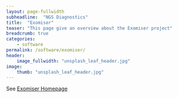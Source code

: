```yaml
---
layout: page-fullwidth
subheadline:  "NGS Diagnostics"
title:  "Exomiser"
teaser: "This page give an overview about the Exomiser project"
breadcrumb: true
categories:
    - software
permalink: /software/exomiser/
header:
    image_fullwidth: "unsplash_leaf_header.jpg"
image:
    thumb: "unsplash_leaf_header.jpg"
---
```



See [Exomiser Homepage](http://www.sanger.ac.uk/science/tools/exomiser)